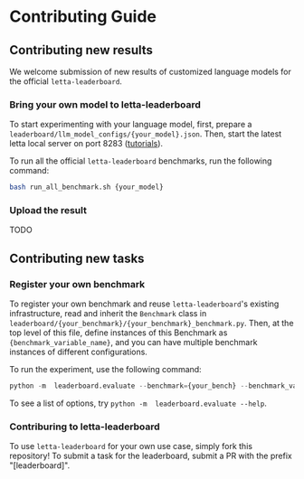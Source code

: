 # Contributing Guide

## Contributing new results
We welcome submission of new results of customized language  models for the official `letta-leaderboard`.

### Bring your own model to letta-leaderboard
To start experimenting with your language model, first, prepare a `leaderboard/llm_model_configs/{your_model}.json`. Then, start the latest letta local server on port 8283 ([tutorials](https://github.com/letta-ai/letta?tab=readme-ov-file#-run-the-letta-server)).

To run all the official `letta-leaderboard` benchmarks, run the following command:

```bash
bash run_all_benchmark.sh {your_model}
```

### Upload the result
TODO


## Contributing new tasks

### Register your own benchmark

To register your own benchmark and reuse `letta-leaderboard`'s existing infrastructure, read and inherit the `Benchmark` class in `leaderboard/{your_benchmark}/{your_benchmark}_benchmark.py`. Then, at the top level of this file, define instances of this Benchmark as `{benchmark_variable_name}`, and you can have multiple benchmark instances of different configurations.

To run the experiment, use the following command:
```python
python -m  leaderboard.evaluate --benchmark={your_bench} --benchmark_variable={benchmark_variable_name} --model=openai-gpt-4.1 ...
```

To see a list of options, try `python -m  leaderboard.evaluate --help`.

### Contriburing to letta-leaderboard

To use `letta-leaderboard` for your own use case, simply fork this repository! To submit a task for the leaderboard, submit a PR with the prefix "[leaderboard]".
